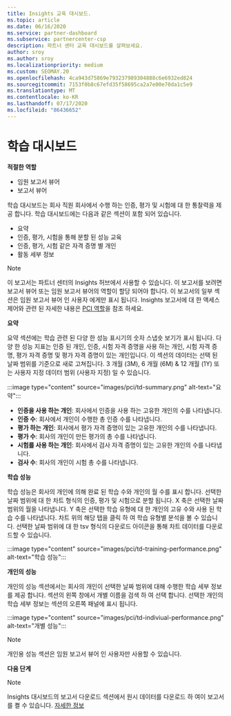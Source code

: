 ```yaml
---
title: Insights 교육 대시보드.
ms.topic: article
ms.date: 06/16/2020
ms.service: partner-dashboard
ms.subservice: partnercenter-csp
description: 파트너 센터 교육 대시보드를 살펴보세요.
author: sroy
ms.author: sroy
ms.localizationpriority: medium
ms.custom: SEOMAY.20
ms.openlocfilehash: 4ca943d75869e793237989304888c6e6932ed824
ms.sourcegitcommit: 7153f0b8c67efd35f58695ca2a7e00e70da1c5e9
ms.translationtype: MT
ms.contentlocale: ko-KR
ms.lasthandoff: 07/17/2020
ms.locfileid: "86436652"
---
```

# <a name="trainings-dashboard"></a>학습 대시보드

**적절한 역할**
- 임원 보고서 뷰어
- 보고서 뷰어

학습 대시보드는 회사 직원 회사에서 수행 하는 인증, 평가 및 시험에 대 한 통찰력을 제공 합니다. 학습 대시보드에는 다음과 같은 섹션이 포함 되어 있습니다.

- 요약
- 인증, 평가, 시험을 통해 분할 된 성능 교육
- 인증, 평가, 시험 같은 자격 증명 별 개인
- 활동 세부 정보

>[!NOTE] 
>이 보고서는 파트너 센터의 Insights 허브에서 사용할 수 있습니다. 이 보고서를 보려면 보고서 뷰어 또는 임원 보고서 뷰어의 역할이 할당 되어야 합니다. 이 보고서의 일부 섹션은 임원 보고서 뷰어 인 사용자 에게만 표시 됩니다. Insights 보고서에 대 한 액세스 제어와 관련 된 자세한 내용은 [PCI 역할](pci-roles.md)을 참조 하세요.

**요약**

요약 섹션에는 학습 관련 된 다양 한 성능 표시기의 숫자 스냅숏 보기가 표시 됩니다. 다양 한 성능 지표는 인증 된 개인, 인증, 시험 자격 증명을 사용 하는 개인, 시험 자격 증명, 평가 자격 증명 및 평가 자격 증명이 있는 개인입니다. 이 섹션의 데이터는 선택 된 날짜 범위를 기준으로 새로 고쳐집니다. 3 개월 (3M), 6 개월 (6M) & 12 개월 (1Y) 또는 사용자 지정 데이터 범위 (사용자 지정) 일 수 있습니다. 

:::image type="content" source="images/pci/td-summary.png" alt-text="요약":::

- **인증을 사용 하는 개인**: 회사에서 인증을 사용 하는 고유한 개인의 수를 나타냅니다.
- **인증 수**: 회사에서 개인이 수행한 총 인증 수를 나타냅니다.
- **평가 하는 개인**: 회사에서 평가 자격 증명이 있는 고유한 개인의 수를 나타냅니다. 
- **평가 수**: 회사의 개인이 만든 평가의 총 수를 나타냅니다.
- **시험를 사용 하는 개인**: 회사에서 검사 자격 증명이 있는 고유한 개인의 수를 나타냅니다. 
- **검사 수**: 회사의 개인이 시험 총 수를 나타냅니다.

**학습 성능**

학습 성능은 회사의 개인에 의해 완료 된 학습 수와 개인의 월 수를 표시 합니다. 선택한 날짜 범위에 대 한 차트 형식의 인증, 평가 및 시험으로 분할 됩니다. X 축은 선택한 날짜 범위의 월을 나타냅니다. Y 축은 선택한 학습 유형에 대 한 개인의 고유 수와 사용 된 학습 수를 나타냅니다. 차트 위의 해당 탭을 클릭 하 여 학습 유형별 분석을 볼 수 있습니다. 선택한 날짜 범위에 대 한 tsv 형식의 다운로드 아이콘을 통해 차트 데이터를 다운로드할 수 있습니다.

:::image type="content" source="images/pci/td-training-performance.png" alt-text="학습 성능":::

**개인의 성능**

개인의 성능 섹션에서는 회사의 개인이 선택한 날짜 범위에 대해 수행한 학습 세부 정보를 제공 합니다. 섹션의 왼쪽 창에서 개별 이름을 검색 하 여 선택 합니다. 선택한 개인의 학습 세부 정보는 섹션의 오른쪽 패널에 표시 됩니다.

:::image type="content" source="images/pci/td-indiviual-performance.png" alt-text="개별 성능":::

>[!NOTE] 
> 개인용 성능 섹션은 임원 보고서 뷰어 인 사용자만 사용할 수 있습니다. 

**다음 단계**

>[!NOTE] 
> Insights 대시보드의 보고서 다운로드 섹션에서 원시 데이터를 다운로드 하 여이 보고서를 켤 수 있습니다. [자세한 정보](pci-download-reports.md) 


